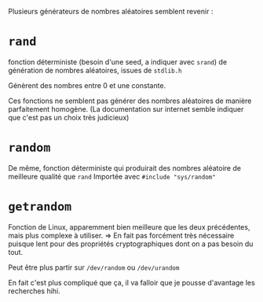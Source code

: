 Plusieurs générateurs de nombres aléatoires semblent revenir :

# ```rand``` 
fonction déterministe (besoin d'une seed, a indiquer avec ```srand```) de génération de nombres aléatoires, issues de ```stdlib.h``` 

Génèrent des nombres entre 0 et une constante. 

Ces fonctions ne semblent pas générer des nombres aléatoires de manière parfaitement homogène. (La documentation sur internet semble indiquer que c'est pas un choix très judicieux)

# ```random``` 

De même, fonction déterministe qui produirait des nombres aléatoire de meilleure qualité que ```rand``` 
Importée avec ```#include "sys/random"```

# ```getrandom```

Fonction de Linux, apparemment bien meilleure que les deux précédentes, mais plus complexe à utiliser. => En fait pas forcément très nécessaire puisque lent pour des propriétés cryptographiques dont on a pas besoin du tout. 

Peut être plus partir sur ```/dev/random``` ou ```/dev/urandom```

En fait c'est plus compliqué que ça, il va falloir que je pousse d'avantage les recherches hihi.


